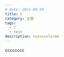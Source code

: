 ```yaml
---
# date: 2021-06-30
title: C
category: 主题
tags:
  - C
  - test
description: xxxxxxxlorem
---
```


cccccccc
